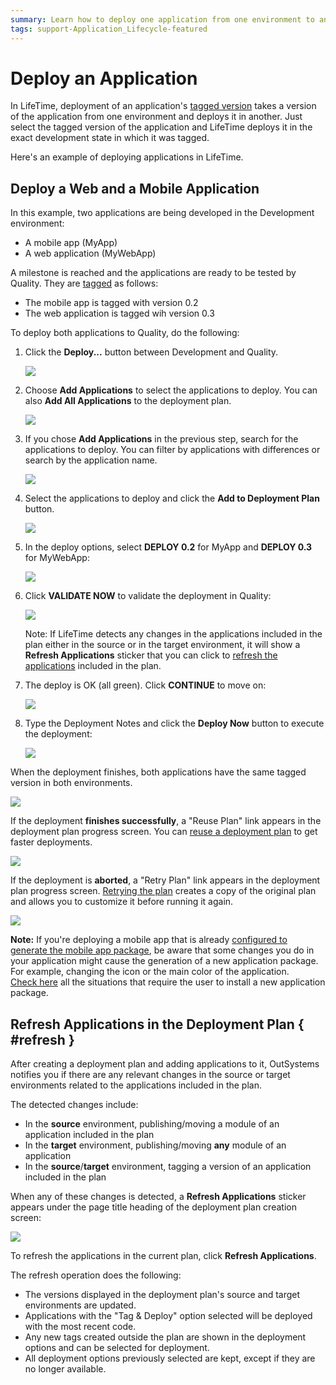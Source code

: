 ```yaml
---
summary: Learn how to deploy one application from one environment to another.
tags: support-Application_Lifecycle-featured
---
```


# Deploy an Application

In LifeTime, deployment of an application's [tagged version](<tag-a-version.md>) takes a version of the application from one environment and deploys it in another. Just select the tagged version of the application and LifeTime deploys it in the exact development state in which it was tagged.

Here's an example of deploying applications in LifeTime.

## Deploy a Web and a Mobile Application

In this example, two applications are being developed in the Development environment:

* A mobile app (MyApp)
* A web application (MyWebApp)

A milestone is reached and the applications are ready to be tested by Quality. They are [tagged](<tag-a-version.md>) as follows:

* The mobile app is tagged with version 0.2
* The web application is tagged wih version 0.3

To deploy both applications to Quality, do the following:

1. Click the **Deploy...** button between Development and Quality.

    ![](images/deploy-an-application-1.png)

1. Choose **Add Applications** to select the applications to deploy. You can also **Add All Applications** to the deployment plan.

    ![](images/deploy-an-application-2.png)

1. If you chose **Add Applications** in the previous step, search for the applications to deploy. You can filter by applications with differences or search by the application name. 

    ![](images/deploy-an-application-3.png)

1. Select the applications to deploy and click the **Add to Deployment Plan** button.

    ![](images/deploy-an-application-4.png)

1. In the deploy options, select **DEPLOY 0.2** for MyApp and **DEPLOY 0.3** for MyWebApp:

    ![](images/deploy-an-application-5.png)

1. Click **VALIDATE NOW** to validate the deployment in Quality: 

    ![](images/deploy-an-application-6.png)

    Note: If LifeTime detects any changes in the applications included in the plan either in the source or in the target environment, it will show a **Refresh Applications** sticker that you can click to [refresh the applications](#refresh) included in the plan.

1. The deploy is OK (all green). Click **CONTINUE** to move on:
    
    ![](images/deploy-an-application-7.png)

1. Type the Deployment Notes and click the **Deploy Now** button to execute the deployment:
    
    ![](images/deploy-an-application-8.png)

When the deployment finishes, both applications have the same tagged version in both environments.

![](images/deploy-an-application-9.png)

If the deployment **finishes successfully**, a "Reuse Plan" link appears in the deployment plan progress screen. You can [reuse a deployment plan](deployment-plans.md#reuse) to get faster deployments.

![](images/lt-reuse-plan-link.png)

If the deployment is **aborted**, a "Retry Plan" link appears in the deployment plan progress screen. [Retrying the plan](deployment-plans.md#retry) creates a copy of the original plan and allows you to customize it before running it again.

![](images/lt-retry-plan-link.png)

**Note:** If you're deploying a mobile app that is already [configured to generate the mobile app package](<../../deliver-mobile/generate-and-distribute-your-mobile-app/intro.md>), be aware that some changes you do in your application might cause the generation of a new application package. For example, changing the icon or the main color of the application.  
[Check here](../../deliver-mobile/mobile-app-update-scenarios.md#situations-when-the-user-must-install-a-new-build) all the situations that require the user to install a new application package.


## Refresh Applications in the Deployment Plan { #refresh }

After creating a deployment plan and adding applications to it, OutSystems notifies you if there are any relevant changes in the source or target environments related to the applications included in the plan.

The detected changes include:

* In the **source** environment, publishing/moving a module of an application included in the plan 
* In the **target** environment, publishing/moving **any** module of an application
* In the **source**/**target** environment, tagging a version of an application included in the plan 

When any of these changes is detected, a **Refresh Applications** sticker appears under the page title heading of the deployment plan creation screen:

![](images/lt-refresh-applications.png)

To refresh the applications in the current plan, click **Refresh Applications**.

The refresh operation does the following:

* The versions displayed in the deployment plan's source and target environments are updated.
* Applications with the "Tag & Deploy" option selected will be deployed with the most recent code.
* Any new tags created outside the plan are shown in the deployment options and can be selected for deployment.
* All deployment options previously selected are kept, except if they are no longer available.

